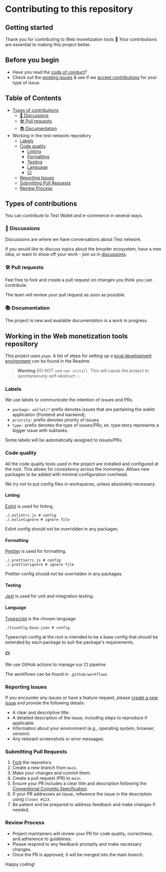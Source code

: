 # Contributing to this repository <!-- omit in toc -->

## Getting started <!-- omit in toc -->

Thank you for contributing to Web monetization tools :tada: Your contributions are essential to making this project better.

## Before you begin

- Have you read the [code of conduct](CODE_OF_CONDUCT.md)?
- Check out the [existing issues](https://github.com/interledger/web-monetization-tools/issues) & see if we [accept contributions](#types-of-contributions) for your type of issue.

## Table of Contents <!-- omit in toc -->

- [Types of contributions](#types-of-contributions)
  - [:mega: Discussions](#mega-discussions)
  - [:hammer_and_wrench: Pull requests](#hammer_and_wrench-pull-requests)
  - [:books: Documentation](#books-documentation)
- Working in the test network repository
  - [Labels](#labels)
  - [Code quality](#code-quality)
    - [Linting](#linting)
    - [Formatting](#formatting)
    - [Testing](#testing)
    - [Language](#language)
    - [CI](#ci)
  - [Reporting Issues](#reporting-issues)
  - [Submitting Pull Requests](#submitting-pull-requests)
  - [Review Process](#review-process)

## Types of contributions

You can contribute to Test Wallet and e-commerce in several ways.

### :mega: Discussions

Discussions are where we have conversations about Test network.

If you would like to discuss topics about the broader ecosystem, have a new idea, or want to show off your work - join us in [discussions](https://github.com/interledger/web-monetization-tools/discussions).

### :hammer_and_wrench: Pull requests

Feel free to fork and create a pull request on changes you think you can contribute.

The team will review your pull request as soon as possible.

### :books: Documentation

The project is new and available documentation is a work in progress.

## Working in the Web monetization tools repository

This project uses `pnpm`. A list of steps for setting up a [local development environment](https://github.com/interledger/web-monetization-tools#local-development-environment) can be found in the Readme.

> **Warning**
> DO NOT use `npm install`. This will cause the project to spontaneously self-destruct :boom:.

### Labels

We use labels to communicate the intention of issues and PRs.

- `package: wallet/*` prefix denotes issues that are partaining the wallet application (frontend and backend);
- `priority:` prefix denotes pirority of issues.
- `type:` prefix denotes the type of issues/PRs, ex. type:story represents a bigger issue with subtasks.

Some labels will be automatically assigned to issues/PRs.

### Code quality

All the code quality tools used in the project are installed and configured at the root.
This allows for consistency across the monorepo. Allows new packages to be added with
minimal configuration overhead.

We try not to put config files in workspaces, unless absolutely necessary.

#### Linting

[Eslint](https://eslint.org/) is used for linting.

```shell
./.eslintrc.js # config
./.eslintignore # ignore file
```

Eslint config should not be overridden in any packages.

#### Formatting

[Prettier](https://prettier.io/) is used for formatting.

```shell
./.prettierrc.js # config
./.prettierignore # ignore file
```

Prettier config should not be overridden in any packages.

#### Testing

[Jest](https://jestjs.io/) is used for unit and integration testing.

#### Language

[Typescript](https://www.staging-typescript.org/) is the chosen language.

```shell
./tsconfig.base.json # config
```

Typescript config at the root is intended to be a base config that should be extended by
each package to suit the package's requirements.

#### CI

We use GitHub actions to manage our CI pipeline.

The workflows can be found in `.github/workflows`

### Reporting Issues

If you encounter any issues or have a feature request, please [create a new issue](https://github.com/interledger/web-monetization-tools/issues/new) and provide the following details:

- A clear and descriptive title.
- A detailed description of the issue, including steps to reproduce if applicable.
- Information about your environment (e.g., operating system, browser, version).
- Any relevant screenshots or error messages.

### Submitting Pull Requests

1. [Fork](https://github.com/interledger/web-monetization-tools) the repository.
2. Create a new branch from `main`.
3. Make your changes and commit them.
4. Create a pull request (PR) to `main`.
5. Ensure your PR includes a clear title and description following the [Conventional Commits Specification](https://www.conventionalcommits.org/en/v1.0.0/).
6. If your PR addresses an issue, reference the issue in the description using `Closes #123`.
7. Be patient and be prepared to address feedback and make changes if needed.

### Review Process

- Project maintainers will review your PR for code quality, correctness, and adherence to guidelines.
- Please respond to any feedback promptly and make necessary changes.
- Once the PR is approved, it will be merged into the main branch.

Happy coding!
